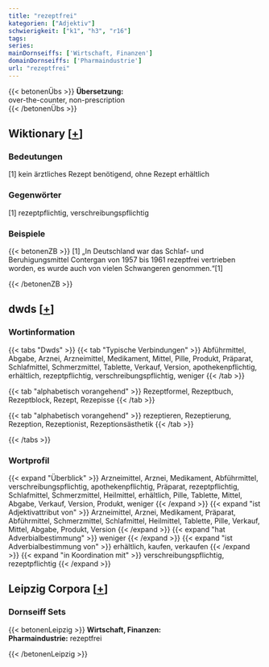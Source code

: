 ```yaml
---
title: "rezeptfrei"
kategorien: ["Adjektiv"]
schwierigkeit: ["k1", "h3", "r16"]
tags:
series:
mainDornseiffs: ['Wirtschaft, Finanzen']
domainDornseiffs: ['Pharmaindustrie']
url: "rezeptfrei"
---
```


{{< betonenÜbs >}}
**Übersetzung:**  
over-the-counter, non-prescription  
{{< /betonenÜbs >}}

## Wiktionary [[+](https://de.wiktionary.org/wiki/rezeptfrei)]

### Bedeutungen
[1] kein ärztliches Rezept benötigend, ohne Rezept erhältlich  

### Gegenwörter
[1] rezeptpflichtig, verschreibungspflichtig  

### Beispiele
{{< betonenZB >}}
[1] „In Deutschland war das Schlaf- und Beruhigungsmittel Contergan von 1957 bis 1961 rezeptfrei vertrieben worden, es wurde auch von vielen Schwangeren genommen.“[1]  

{{< /betonenZB >}}


## dwds [[+](https://www.dwds.de/wb/rezeptfrei)]

### Wortinformation
{{< tabs "Dwds" >}}
{{< tab "Typische Verbindungen" >}}
Abführmittel, Abgabe, Arznei, Arzneimittel, Medikament, Mittel, Pille, Produkt, Präparat, Schlafmittel, Schmerzmittel, Tablette, Verkauf, Version, apothekenpflichtig, erhältlich, rezeptpflichtig, verschreibungspflichtig, weniger
{{< /tab >}}

{{< tab "alphabetisch vorangehend" >}}
Rezeptformel, Rezeptbuch, Rezeptblock, Rezept, Rezepisse
{{< /tab >}}

{{< tab "alphabetisch vorangehend" >}}
rezeptieren, Rezeptierung, Rezeption, Rezeptionist, Rezeptionsästhetik
{{< /tab >}}

{{< /tabs >}}

### Wortprofil
{{< expand "Überblick" >}} Arzneimittel, Arznei, Medikament, Abführmittel, verschreibungspflichtig, apothekenpflichtig, Präparat, rezeptpflichtig, Schlafmittel, Schmerzmittel, Heilmittel, erhältlich, Pille, Tablette, Mittel, Abgabe, Verkauf, Version, Produkt, weniger {{< /expand >}}
{{< expand "ist Adjektivattribut von" >}} Arzneimittel, Arznei, Medikament, Präparat, Abführmittel, Schmerzmittel, Schlafmittel, Heilmittel, Tablette, Pille, Verkauf, Mittel, Abgabe, Produkt, Version {{< /expand >}}
{{< expand "hat Adverbialbestimmung" >}} weniger {{< /expand >}}
{{< expand "ist Adverbialbestimmung von" >}} erhältlich, kaufen, verkaufen {{< /expand >}}
{{< expand "in Koordination mit" >}} verschreibungspflichtig, rezeptpflichtig {{< /expand >}}

## Leipzig Corpora [[+](https://corpora.uni-leipzig.de/en/res?word=rezeptfrei&corpusId=deu_newscrawl-public_2018)]

### Dornseiff Sets
{{< betonenLeipzig >}}
**Wirtschaft, Finanzen:**  
**Pharmaindustrie:** rezeptfrei  

{{< /betonenLeipzig >}}

